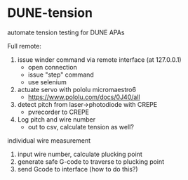 # DUNE-tension
automate tension testing for DUNE APAs

Full remote:

1. issue winder command via remote interface (at 127.0.0.1)
    * open connection
    * issue "step" command
    * use selenium
2. actuate servo with pololu micromaestro6
    * https://www.pololu.com/docs/0J40/all
3. detect pitch from laser->photodiode with CREPE
    * pvrecorder to CREPE
4. Log pitch and wire number
    * out to csv, calculate tension as well?

individual wire measurement

1. input wire number, calculate plucking point
2. generate safe G-code to traverse to plucking point
3. send Gcode to interface (how to do this?)



